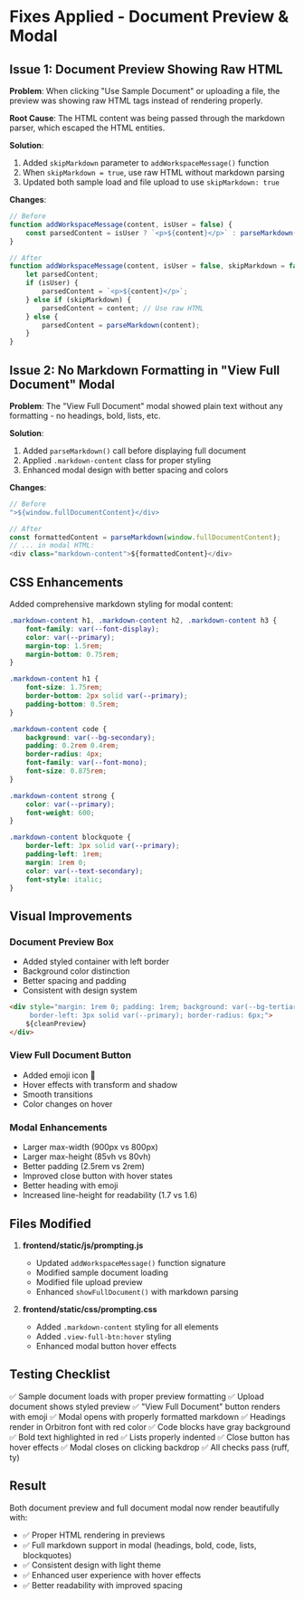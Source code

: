 # Fixes Applied - Document Preview & Modal

## Issue 1: Document Preview Showing Raw HTML

**Problem**: When clicking "Use Sample Document" or uploading a file, the preview was showing raw HTML tags instead of rendering properly.

**Root Cause**: The HTML content was being passed through the markdown parser, which escaped the HTML entities.

**Solution**: 
1. Added `skipMarkdown` parameter to `addWorkspaceMessage()` function
2. When `skipMarkdown = true`, use raw HTML without markdown parsing
3. Updated both sample load and file upload to use `skipMarkdown: true`

**Changes**:
```javascript
// Before
function addWorkspaceMessage(content, isUser = false) {
    const parsedContent = isUser ? `<p>${content}</p>` : parseMarkdown(content);
}

// After  
function addWorkspaceMessage(content, isUser = false, skipMarkdown = false) {
    let parsedContent;
    if (isUser) {
        parsedContent = `<p>${content}</p>`;
    } else if (skipMarkdown) {
        parsedContent = content; // Use raw HTML
    } else {
        parsedContent = parseMarkdown(content);
    }
}
```

## Issue 2: No Markdown Formatting in "View Full Document" Modal

**Problem**: The "View Full Document" modal showed plain text without any formatting - no headings, bold, lists, etc.

**Solution**:
1. Added `parseMarkdown()` call before displaying full document
2. Applied `.markdown-content` class for proper styling
3. Enhanced modal design with better spacing and colors

**Changes**:
```javascript
// Before
">${window.fullDocumentContent}</div>

// After
const formattedContent = parseMarkdown(window.fullDocumentContent);
// ... in modal HTML:
<div class="markdown-content">${formattedContent}</div>
```

## CSS Enhancements

Added comprehensive markdown styling for modal content:

```css
.markdown-content h1, .markdown-content h2, .markdown-content h3 {
    font-family: var(--font-display);
    color: var(--primary);
    margin-top: 1.5rem;
    margin-bottom: 0.75rem;
}

.markdown-content h1 {
    font-size: 1.75rem;
    border-bottom: 2px solid var(--primary);
    padding-bottom: 0.5rem;
}

.markdown-content code {
    background: var(--bg-secondary);
    padding: 0.2rem 0.4rem;
    border-radius: 4px;
    font-family: var(--font-mono);
    font-size: 0.875rem;
}

.markdown-content strong {
    color: var(--primary);
    font-weight: 600;
}

.markdown-content blockquote {
    border-left: 3px solid var(--primary);
    padding-left: 1rem;
    margin: 1rem 0;
    color: var(--text-secondary);
    font-style: italic;
}
```

## Visual Improvements

### Document Preview Box
- Added styled container with left border
- Background color distinction
- Better spacing and padding
- Consistent with design system

```html
<div style="margin: 1rem 0; padding: 1rem; background: var(--bg-tertiary); 
     border-left: 3px solid var(--primary); border-radius: 6px;">
    ${cleanPreview}
</div>
```

### View Full Document Button
- Added emoji icon 📖
- Hover effects with transform and shadow
- Smooth transitions
- Color changes on hover

### Modal Enhancements
- Larger max-width (900px vs 800px)
- Larger max-height (85vh vs 80vh)
- Better padding (2.5rem vs 2rem)
- Improved close button with hover states
- Better heading with emoji
- Increased line-height for readability (1.7 vs 1.6)

## Files Modified

1. **frontend/static/js/prompting.js**
   - Updated `addWorkspaceMessage()` function signature
   - Modified sample document loading
   - Modified file upload preview
   - Enhanced `showFullDocument()` with markdown parsing

2. **frontend/static/css/prompting.css**
   - Added `.markdown-content` styling for all elements
   - Added `.view-full-btn:hover` styling
   - Enhanced modal button hover effects

## Testing Checklist

✅ Sample document loads with proper preview formatting
✅ Upload document shows styled preview
✅ "View Full Document" button renders with emoji
✅ Modal opens with properly formatted markdown
✅ Headings render in Orbitron font with red color
✅ Code blocks have gray background
✅ Bold text highlighted in red
✅ Lists properly indented
✅ Close button has hover effects
✅ Modal closes on clicking backdrop
✅ All checks pass (ruff, ty)

## Result

Both document preview and full document modal now render beautifully with:
- ✅ Proper HTML rendering in previews
- ✅ Full markdown support in modal (headings, bold, code, lists, blockquotes)
- ✅ Consistent design with light theme
- ✅ Enhanced user experience with hover effects
- ✅ Better readability with improved spacing
